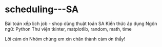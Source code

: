# scheduling---SA
Bài toán xếp lịch job - shop dùng thuật toán SA
Kiến thức áp dụng
Ngôn ngữ: Python
Thư viện tkinter, matplotlib, random, math, time

Lời cảm ơn
Nhóm chúng em xin chân thành cảm ơn thầy!
